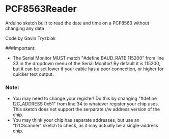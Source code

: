 # PCF8563Reader
Arduino sketch built to read the date and time on a PCF8563 without changing any data

Code by Gavin Tryzbiak

###Important:
* The Serial Monitor MUST match "#define BAUD_RATE 115200" from line 33 in the dropdown menu of the Serial Monitor! By default it is 115200, but it can be set lower if your cable has a poor connection, or higher for quicker text output.

### Note:
* You may need to change your register! Do this by changing "#define I2C_ADDRESS 0x51" from line 34 to whatever register your chip uses. This sketch does not support the serparate r/w address version of the chip.
* You may think your chip has separate addresses, but use an "I2CScanner" sketch to check, as it may actually be a single-address chip.
